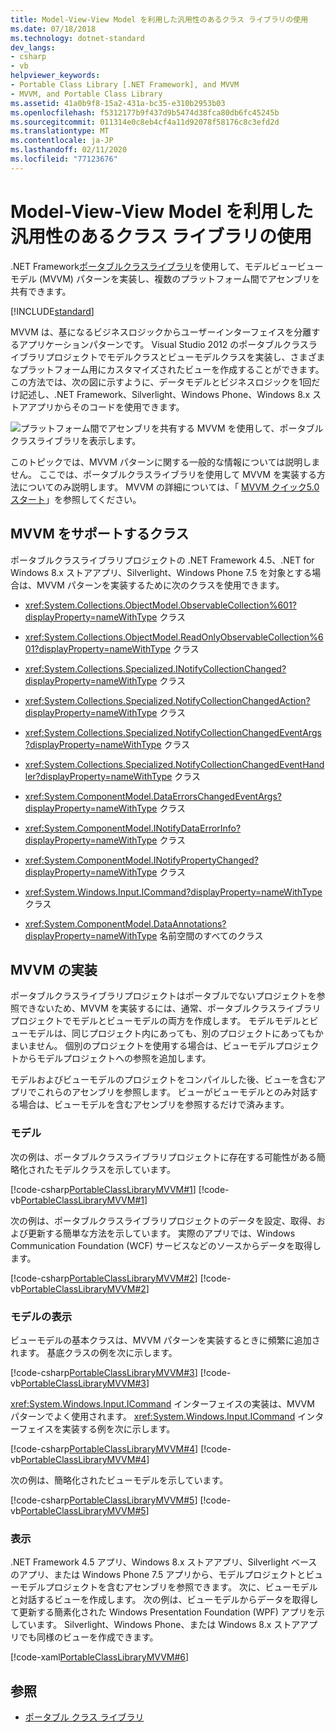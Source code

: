 ```yaml
---
title: Model-View-View Model を利用した汎用性のあるクラス ライブラリの使用
ms.date: 07/18/2018
ms.technology: dotnet-standard
dev_langs:
- csharp
- vb
helpviewer_keywords:
- Portable Class Library [.NET Framework], and MVVM
- MVVM, and Portable Class Library
ms.assetid: 41a0b9f8-15a2-431a-bc35-e310b2953b03
ms.openlocfilehash: f5312177b9f437d9b5474d38fca80db6fc45245b
ms.sourcegitcommit: 011314e0c8eb4cf4a11d92078f58176c8c3efd2d
ms.translationtype: MT
ms.contentlocale: ja-JP
ms.lasthandoff: 02/11/2020
ms.locfileid: "77123676"
---
```

# <a name="using-portable-class-library-with-model-view-view-model"></a>Model-View-View Model を利用した汎用性のあるクラス ライブラリの使用
.NET Framework[ポータブルクラスライブラリ](../../../docs/standard/cross-platform/cross-platform-development-with-the-portable-class-library.md)を使用して、モデルビュービューモデル (MVVM) パターンを実装し、複数のプラットフォーム間でアセンブリを共有できます。

[!INCLUDE[standard](../../../includes/pcl-to-standard.md)]

 MVVM は、基になるビジネスロジックからユーザーインターフェイスを分離するアプリケーションパターンです。 Visual Studio 2012 のポータブルクラスライブラリプロジェクトでモデルクラスとビューモデルクラスを実装し、さまざまなプラットフォーム用にカスタマイズされたビューを作成することができます。 この方法では、次の図に示すように、データモデルとビジネスロジックを1回だけ記述し、.NET Framework、Silverlight、Windows Phone、Windows 8.x ストアアプリからそのコードを使用できます。

 ![プラットフォーム間でアセンブリを共有する MVVM を使用して、ポータブルクラスライブラリを表示します。](./media/using-portable-class-library-with-model-view-view-model/mvvm-share-assemblies-across-platforms.png)

 このトピックでは、MVVM パターンに関する一般的な情報については説明しません。 ここでは、ポータブルクラスライブラリを使用して MVVM を実装する方法についてのみ説明します。 MVVM の詳細については、「 [MVVM クイック5.0 スタート](https://docs.microsoft.com/previous-versions/msp-n-p/gg430857(v=pandp.40))」を参照してください。

## <a name="classes-that-support-mvvm"></a>MVVM をサポートするクラス
 ポータブルクラスライブラリプロジェクトの .NET Framework 4.5、.NET for Windows 8.x ストアアプリ、Silverlight、Windows Phone 7.5 を対象とする場合は、MVVM パターンを実装するために次のクラスを使用できます。

- <xref:System.Collections.ObjectModel.ObservableCollection%601?displayProperty=nameWithType> クラス

- <xref:System.Collections.ObjectModel.ReadOnlyObservableCollection%601?displayProperty=nameWithType> クラス

- <xref:System.Collections.Specialized.INotifyCollectionChanged?displayProperty=nameWithType> クラス

- <xref:System.Collections.Specialized.NotifyCollectionChangedAction?displayProperty=nameWithType> クラス

- <xref:System.Collections.Specialized.NotifyCollectionChangedEventArgs?displayProperty=nameWithType> クラス

- <xref:System.Collections.Specialized.NotifyCollectionChangedEventHandler?displayProperty=nameWithType> クラス

- <xref:System.ComponentModel.DataErrorsChangedEventArgs?displayProperty=nameWithType> クラス

- <xref:System.ComponentModel.INotifyDataErrorInfo?displayProperty=nameWithType> クラス

- <xref:System.ComponentModel.INotifyPropertyChanged?displayProperty=nameWithType> クラス

- <xref:System.Windows.Input.ICommand?displayProperty=nameWithType> クラス

- <xref:System.ComponentModel.DataAnnotations?displayProperty=nameWithType> 名前空間のすべてのクラス

## <a name="implementing-mvvm"></a>MVVM の実装
 ポータブルクラスライブラリプロジェクトはポータブルでないプロジェクトを参照できないため、MVVM を実装するには、通常、ポータブルクラスライブラリプロジェクトでモデルとビューモデルの両方を作成します。 モデルモデルとビューモデルは、同じプロジェクト内にあっても、別のプロジェクトにあってもかまいません。 個別のプロジェクトを使用する場合は、ビューモデルプロジェクトからモデルプロジェクトへの参照を追加します。

 モデルおよびビューモデルのプロジェクトをコンパイルした後、ビューを含むアプリでこれらのアセンブリを参照します。 ビューがビューモデルとのみ対話する場合は、ビューモデルを含むアセンブリを参照するだけで済みます。

### <a name="model"></a>モデル
 次の例は、ポータブルクラスライブラリプロジェクトに存在する可能性がある簡略化されたモデルクラスを示しています。

 [!code-csharp[PortableClassLibraryMVVM#1](../../../samples/snippets/csharp/VS_Snippets_CLR/portableclasslibrarymvvm/cs/customer.cs#1)]
 [!code-vb[PortableClassLibraryMVVM#1](../../../samples/snippets/visualbasic/VS_Snippets_CLR/portableclasslibrarymvvm/vb/customer.vb#1)]

 次の例は、ポータブルクラスライブラリプロジェクトのデータを設定、取得、および更新する簡単な方法を示しています。 実際のアプリでは、Windows Communication Foundation (WCF) サービスなどのソースからデータを取得します。

 [!code-csharp[PortableClassLibraryMVVM#2](../../../samples/snippets/csharp/VS_Snippets_CLR/portableclasslibrarymvvm/cs/customerrepository.cs#2)]
 [!code-vb[PortableClassLibraryMVVM#2](../../../samples/snippets/visualbasic/VS_Snippets_CLR/portableclasslibrarymvvm/vb/customerrepository.vb#2)]

### <a name="view-model"></a>モデルの表示
 ビューモデルの基本クラスは、MVVM パターンを実装するときに頻繁に追加されます。 基底クラスの例を次に示します。

 [!code-csharp[PortableClassLibraryMVVM#3](../../../samples/snippets/csharp/VS_Snippets_CLR/portableclasslibrarymvvm/cs/viewmodelbase.cs#3)]
 [!code-vb[PortableClassLibraryMVVM#3](../../../samples/snippets/visualbasic/VS_Snippets_CLR/portableclasslibrarymvvm/vb/viewmodelbase.vb#3)]

 <xref:System.Windows.Input.ICommand> インターフェイスの実装は、MVVM パターンでよく使用されます。 <xref:System.Windows.Input.ICommand> インターフェイスを実装する例を次に示します。

 [!code-csharp[PortableClassLibraryMVVM#4](../../../samples/snippets/csharp/VS_Snippets_CLR/portableclasslibrarymvvm/cs/relaycommand.cs#4)]
 [!code-vb[PortableClassLibraryMVVM#4](../../../samples/snippets/visualbasic/VS_Snippets_CLR/portableclasslibrarymvvm/vb/relaycommand.vb#4)]

 次の例は、簡略化されたビューモデルを示しています。

 [!code-csharp[PortableClassLibraryMVVM#5](../../../samples/snippets/csharp/VS_Snippets_CLR/portableclasslibrarymvvm/cs/mainpageviewmodel.cs#5)]
 [!code-vb[PortableClassLibraryMVVM#5](../../../samples/snippets/visualbasic/VS_Snippets_CLR/portableclasslibrarymvvm/vb/customerviewmodel.vb#5)]  
  
### <a name="view"></a>表示  
 .NET Framework 4.5 アプリ、Windows 8.x ストアアプリ、Silverlight ベースのアプリ、または Windows Phone 7.5 アプリから、モデルプロジェクトとビューモデルプロジェクトを含むアセンブリを参照できます。  次に、ビューモデルと対話するビューを作成します。 次の例は、ビューモデルからデータを取得して更新する簡素化された Windows Presentation Foundation (WPF) アプリを示しています。 Silverlight、Windows Phone、または Windows 8.x ストアアプリでも同様のビューを作成できます。  
  
 [!code-xaml[PortableClassLibraryMVVM#6](../../../samples/snippets/csharp/VS_Snippets_CLR/portableclasslibrarymvvm/cs/mainwindow.xaml#6)]  
  
## <a name="see-also"></a>参照

- [ポータブル クラス ライブラリ](../../../docs/standard/cross-platform/cross-platform-development-with-the-portable-class-library.md)
